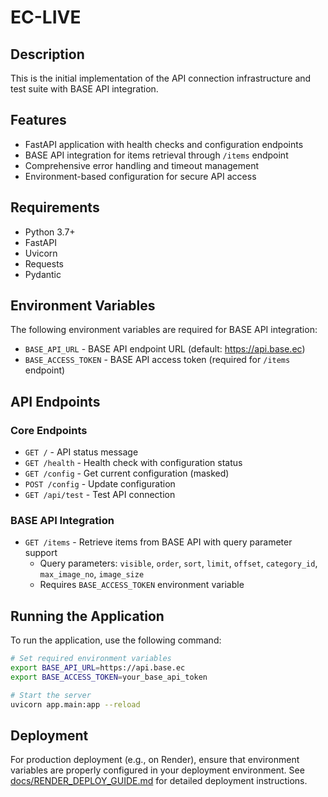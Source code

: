 # EC-LIVE

## Description
This is the initial implementation of the API connection infrastructure and test suite with BASE API integration.

## Features
- FastAPI application with health checks and configuration endpoints
- BASE API integration for items retrieval through `/items` endpoint
- Comprehensive error handling and timeout management
- Environment-based configuration for secure API access

## Requirements
- Python 3.7+
- FastAPI
- Uvicorn
- Requests
- Pydantic

## Environment Variables
The following environment variables are required for BASE API integration:

- `BASE_API_URL` - BASE API endpoint URL (default: https://api.base.ec)
- `BASE_ACCESS_TOKEN` - BASE API access token (required for `/items` endpoint)

## API Endpoints

### Core Endpoints
- `GET /` - API status message
- `GET /health` - Health check with configuration status
- `GET /config` - Get current configuration (masked)
- `POST /config` - Update configuration
- `GET /api/test` - Test API connection

### BASE API Integration
- `GET /items` - Retrieve items from BASE API with query parameter support
  - Query parameters: `visible`, `order`, `sort`, `limit`, `offset`, `category_id`, `max_image_no`, `image_size`
  - Requires `BASE_ACCESS_TOKEN` environment variable

## Running the Application
To run the application, use the following command:

```bash
# Set required environment variables
export BASE_API_URL=https://api.base.ec
export BASE_ACCESS_TOKEN=your_base_api_token

# Start the server
uvicorn app.main:app --reload
```

## Deployment
For production deployment (e.g., on Render), ensure that environment variables are properly configured in your deployment environment. See [docs/RENDER_DEPLOY_GUIDE.md](./docs/RENDER_DEPLOY_GUIDE.md) for detailed deployment instructions.
